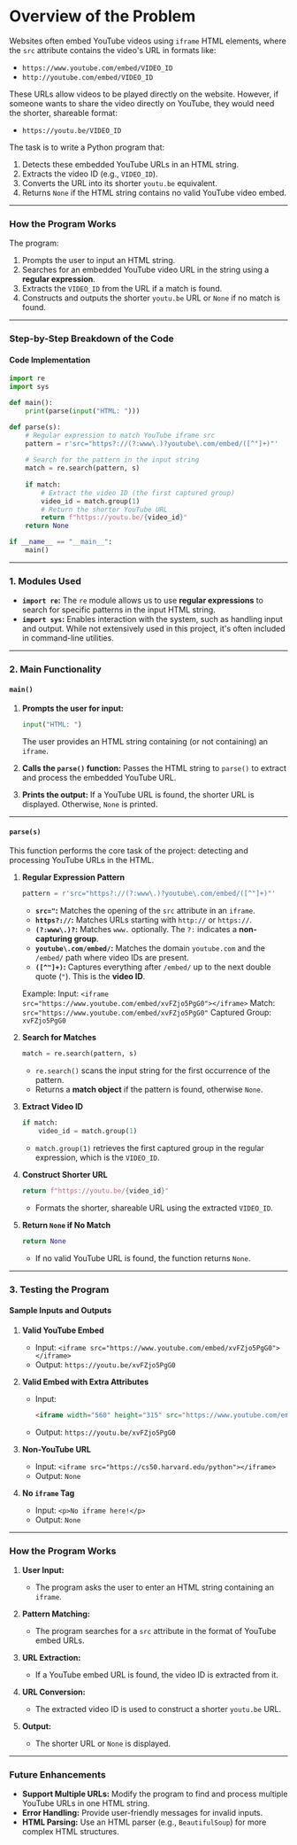 # **Overview of the Problem**

Websites often embed YouTube videos using `iframe` HTML elements, where the `src` attribute contains the video's URL in formats like:

- `https://www.youtube.com/embed/VIDEO_ID`
- `http://youtube.com/embed/VIDEO_ID`

These URLs allow videos to be played directly on the website. However, if someone wants to share the video directly on YouTube, they would need the shorter, shareable format:

- `https://youtu.be/VIDEO_ID`

The task is to write a Python program that:
1. Detects these embedded YouTube URLs in an HTML string.
2. Extracts the video ID (e.g., `VIDEO_ID`).
3. Converts the URL into its shorter `youtu.be` equivalent.
4. Returns `None` if the HTML string contains no valid YouTube video embed.

---

### **How the Program Works**
The program:
1. Prompts the user to input an HTML string.
2. Searches for an embedded YouTube video URL in the string using a **regular expression**.
3. Extracts the `VIDEO_ID` from the URL if a match is found.
4. Constructs and outputs the shorter `youtu.be` URL or `None` if no match is found.

---

### **Step-by-Step Breakdown of the Code**

#### **Code Implementation**

```python
import re
import sys

def main():
    print(parse(input("HTML: ")))

def parse(s):
    # Regular expression to match YouTube iframe src
    pattern = r'src="https?://(?:www\.)?youtube\.com/embed/([^"]+)"'
    
    # Search for the pattern in the input string
    match = re.search(pattern, s)
    
    if match:
        # Extract the video ID (the first captured group)
        video_id = match.group(1)
        # Return the shorter YouTube URL
        return f"https://youtu.be/{video_id}"
    return None

if __name__ == "__main__":
    main()
```

---

### **1. Modules Used**
- **`import re`:** The `re` module allows us to use **regular expressions** to search for specific patterns in the input HTML string.
- **`import sys`:** Enables interaction with the system, such as handling input and output. While not extensively used in this project, it's often included in command-line utilities.

---

### **2. Main Functionality**

#### **`main()`**
1. **Prompts the user for input:**
   ```python
   input("HTML: ")
   ```
   The user provides an HTML string containing (or not containing) an `iframe`.

2. **Calls the `parse()` function:**
   Passes the HTML string to `parse()` to extract and process the embedded YouTube URL.

3. **Prints the output:**
   If a YouTube URL is found, the shorter URL is displayed. Otherwise, `None` is printed.

---

#### **`parse(s)`**

This function performs the core task of the project: detecting and processing YouTube URLs in the HTML.

1. **Regular Expression Pattern**
   ```python
   pattern = r'src="https?://(?:www\.)?youtube\.com/embed/([^"]+)"'
   ```
   - **`src="`:** Matches the opening of the `src` attribute in an `iframe`.
   - **`https?://`:** Matches URLs starting with `http://` or `https://`.
   - **`(?:www\.)?`:** Matches `www.` optionally. The `?:` indicates a **non-capturing group**.
   - **`youtube\.com/embed/`:** Matches the domain `youtube.com` and the `/embed/` path where video IDs are present.
   - **`([^"]+)`:** Captures everything after `/embed/` up to the next double quote (`"`). This is the **video ID**.

   Example:
   Input: `<iframe src="https://www.youtube.com/embed/xvFZjo5PgG0"></iframe>`
   Match: `src="https://www.youtube.com/embed/xvFZjo5PgG0"`
   Captured Group: `xvFZjo5PgG0`

2. **Search for Matches**
   ```python
   match = re.search(pattern, s)
   ```
   - `re.search()` scans the input string for the first occurrence of the pattern.
   - Returns a **match object** if the pattern is found, otherwise `None`.

3. **Extract Video ID**
   ```python
   if match:
       video_id = match.group(1)
   ```
   - `match.group(1)` retrieves the first captured group in the regular expression, which is the `VIDEO_ID`.

4. **Construct Shorter URL**
   ```python
   return f"https://youtu.be/{video_id}"
   ```
   - Formats the shorter, shareable URL using the extracted `VIDEO_ID`.

5. **Return `None` if No Match**
   ```python
   return None
   ```
   - If no valid YouTube URL is found, the function returns `None`.

---

### **3. Testing the Program**

#### **Sample Inputs and Outputs**

1. **Valid YouTube Embed**
   - Input: `<iframe src="https://www.youtube.com/embed/xvFZjo5PgG0"></iframe>`
   - Output: `https://youtu.be/xvFZjo5PgG0`

2. **Valid Embed with Extra Attributes**
   - Input:
     ```html
     <iframe width="560" height="315" src="https://www.youtube.com/embed/xvFZjo5PgG0" title="YouTube video player"></iframe>
     ```
   - Output: `https://youtu.be/xvFZjo5PgG0`

3. **Non-YouTube URL**
   - Input: `<iframe src="https://cs50.harvard.edu/python"></iframe>`
   - Output: `None`

4. **No `iframe` Tag**
   - Input: `<p>No iframe here!</p>`
   - Output: `None`

---

### **How the Program Works**
1. **User Input:**
   - The program asks the user to enter an HTML string containing an `iframe`.

2. **Pattern Matching:**
   - The program searches for a `src` attribute in the format of YouTube embed URLs.

3. **URL Extraction:**
   - If a YouTube embed URL is found, the video ID is extracted from it.

4. **URL Conversion:**
   - The extracted video ID is used to construct a shorter `youtu.be` URL.

5. **Output:**
   - The shorter URL or `None` is displayed.

---

### **Future Enhancements**
- **Support Multiple URLs:** Modify the program to find and process multiple YouTube URLs in one HTML string.
- **Error Handling:** Provide user-friendly messages for invalid inputs.
- **HTML Parsing:** Use an HTML parser (e.g., `BeautifulSoup`) for more complex HTML structures.

